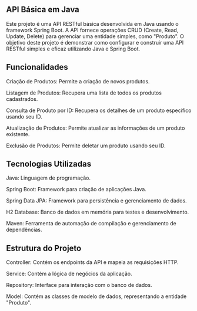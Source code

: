 ## API Básica em Java

Este projeto é uma API RESTful básica desenvolvida em Java usando o framework Spring Boot. A API fornece operações CRUD (Create, Read, Update, Delete) para gerenciar uma entidade simples, como "Produto". O objetivo deste projeto é demonstrar como configurar e construir uma API RESTful simples e eficaz utilizando Java e Spring Boot.

## Funcionalidades

Criação de Produtos: Permite a criação de novos produtos.

Listagem de Produtos: Recupera uma lista de todos os produtos cadastrados.

Consulta de Produto por ID: Recupera os detalhes de um produto específico usando seu ID.

Atualização de Produtos: Permite atualizar as informações de um produto existente.

Exclusão de Produtos: Permite deletar um produto usando seu ID.

## Tecnologias Utilizadas

Java: Linguagem de programação.

Spring Boot: Framework para criação de aplicações Java.

Spring Data JPA: Framework para persistência e gerenciamento de dados.

H2 Database: Banco de dados em memória para testes e desenvolvimento.

Maven: Ferramenta de automação de compilação e gerenciamento de dependências.


## Estrutura do Projeto

Controller: Contém os endpoints da API e mapeia as requisições HTTP.

Service: Contém a lógica de negócios da aplicação.

Repository: Interface para interação com o banco de dados.

Model: Contém as classes de modelo de dados, representando a entidade "Produto".
